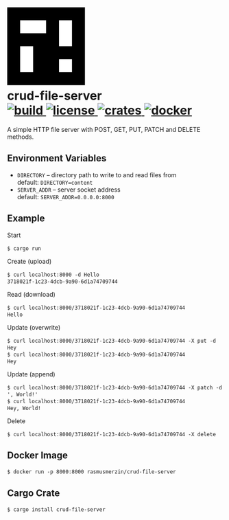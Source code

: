 <h1>
  <img src="./logo.svg" />
  <br />
  crud-file-server
  <br />
  <a href="https://gitlab.com/rasmusmerzin/crud-file-server/-/commits/master">
    <img alt="build" src="https://img.shields.io/gitlab/pipeline/rasmusmerzin/crud-file-server/master" />
  </a>
  <a href="https://crates.io/crates/crud-file-server">
    <img alt="license" src="https://img.shields.io/crates/l/crud-file-server" />
  </a>
  <a href="https://crates.io/crates/crud-file-server">
    <img alt="crates" src="https://img.shields.io/crates/v/crud-file-server?label=crates.io" />
  </a>
  <a href="https://hub.docker.com/r/rasmusmerzin/crud-file-server">
    <img alt="docker" src="https://img.shields.io/docker/v/rasmusmerzin/crud-file-server?label=docker&sort=semver" />
  </a>
</h1>

A simple HTTP file server with POST, GET, PUT, PATCH and DELETE methods.

## Environment Variables

- `DIRECTORY` – directory path to write to and read files from  
  default: `DIRECTORY=content`
- `SERVER_ADDR` – server socket address  
  default: `SERVER_ADDR=0.0.0.0:8000`

## Example

Start

```
$ cargo run
```

Create (upload)

```
$ curl localhost:8000 -d Hello
3718021f-1c23-4dcb-9a90-6d1a74709744
```

Read (download)

```
$ curl localhost:8000/3718021f-1c23-4dcb-9a90-6d1a74709744
Hello
```

Update (overwrite)

```
$ curl localhost:8000/3718021f-1c23-4dcb-9a90-6d1a74709744 -X put -d Hey
$ curl localhost:8000/3718021f-1c23-4dcb-9a90-6d1a74709744
Hey
```

Update (append)

```
$ curl localhost:8000/3718021f-1c23-4dcb-9a90-6d1a74709744 -X patch -d ', World!'
$ curl localhost:8000/3718021f-1c23-4dcb-9a90-6d1a74709744
Hey, World!
```

Delete

```
$ curl localhost:8000/3718021f-1c23-4dcb-9a90-6d1a74709744 -X delete
```

## Docker Image

```
$ docker run -p 8000:8000 rasmusmerzin/crud-file-server
```

## Cargo Crate

```
$ cargo install crud-file-server
```
